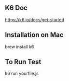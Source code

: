## K6 Doc
https://k6.io/docs/get-started

## Installation on Mac
brew install k6

## To Run Test
k6 run yourfile.js